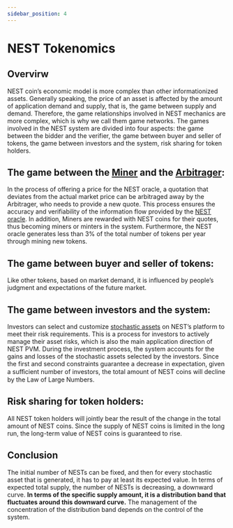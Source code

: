 ```yaml
---
sidebar_position: 4
---
```


# NEST Tokenomics
## Overvirw
NEST coin’s economic model is more complex than other informationized assets. Generally speaking, the price of an asset is affected by the amount of application demand and supply, that is, the game between supply and demand. Therefore, the game relationships involved in NEST mechanics are more complex, which is why we call them game networks. The games involved in the NEST system are divided into four aspects: the game between the bidder and the verifier, the game between buyer and seller of tokens, the game between investors and the system, risk sharing for token holders.

## The game between the [Miner](https://nestprotocol.org/docs/Technical-Reference-NEST-Oracle/How-to-Mining#miner) and the [Arbitrager](https://nestprotocol.org/docs/Technical-Reference-NEST-Oracle/How-to-Mining#arbitrager):
In the process of offering a price for the NEST oracle, a quotation that deviates from the actual market price can be arbitraged away by the Arbitrager, who needs to provide a new quote. This process ensures the accuracy and verifiability of the information flow provided by the [NEST oracle](https://nestprotocol.org/docs/Concept/NEST-Oracle). In addition, Miners are rewarded with NEST coins for their quotes, thus becoming miners or minters in the system. Furthermore, the NEST oracle generates less than 3% of the total number of tokens per year through mining new tokens.

## The game between buyer and seller of tokens: 
Like other tokens, based on market demand, it is influenced by people’s judgment and expectations of the future market.

## The game between investors and the system:
Investors can select and customize [stochastic assets](https://nestprotocol.org/docs/Concept/stochastic-assets) on NEST’s platform to meet their risk requirements. This is a process for investors to actively manage their asset risks, which is also the main application direction of NEST PVM. During the investment process, the system accounts for the gains and losses of the stochastic assets selected by the investors. Since the first and second constraints guarantee a decrease in expectation, given a suﬀicient number of investors, the total amount of NEST coins will decline by the Law of Large Numbers.

## Risk sharing for token holders: 
All NEST token holders will jointly bear the result of the change in the total amount of NEST coins. Since the supply of NEST coins is limited in the long run, the long-term value of NEST coins is guaranteed to rise.

## Conclusion
The initial number of NESTs can be fixed, and then for every stochastic asset that is generated, it has to pay at least its expected value. In terms of expected total supply, the number of NESTs is decreasing, a downward curve. **In terms of the specific supply amount, it is a distribution band that fluctuates around this downward curve.** The management of the concentration of the distribution band depends on the control of the system.
